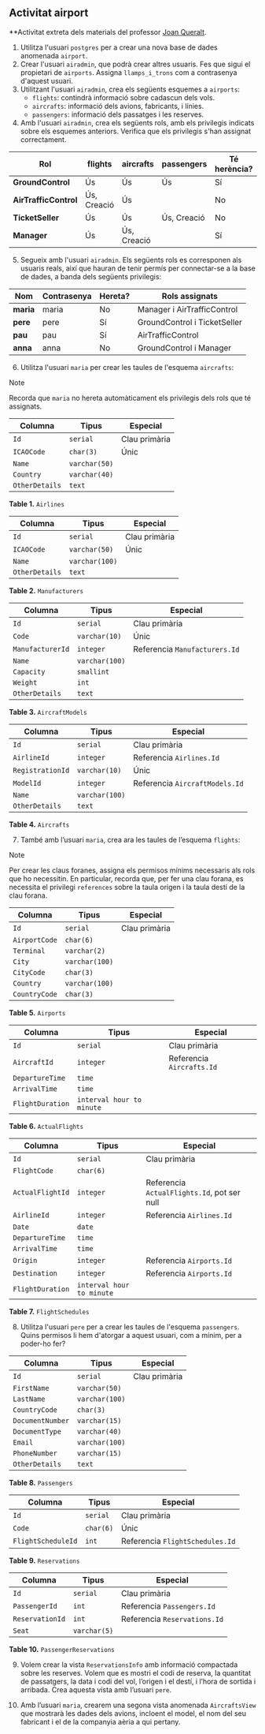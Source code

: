 ## Activitat airport

**Activitat extreta dels materials del professor [Joan Queralt](https://gitlab.com/joanq/DAM-M2-BasesDeDades/-/blob/master/UF3/1-usuaris/activitat_usuaris.adoc?ref_type=heads).

1. Utilitza l'usuari `postgres` per a crear una nova base de dades anomenada `airport`.
2. Crear l'usuari `airadmin`, que podrà crear altres usuaris. Fes que sigui el propietari de `airports`. Assigna `llamps_i_trons` com a contrasenya d'aquest usuari.
3. Utilitzant l'usuari `airadmin`, crea els següents esquemes a `airports`:
   - `flights`: contindrà informació sobre cadascun dels vols.
   - `aircrafts`: informació dels avions, fabricants, i línies.
   - `passengers`: informació dels passatges i les reserves.
4. Amb l'usuari `airadmin`, crea els següents rols, amb els privilegis indicats sobre els esquemes anteriors. Verifica que els privilegis s'han assignat correctament.

| Rol               | flights        | aircrafts      | passengers      | Té herència? |
|------------------|--------------|--------------|--------------|--------------|
| **GroundControl**    | Ús           | Ús           | Ús           | Sí           |
| **AirTrafficControl** | Ús, Creació  | Ús           |              | No           |
| **TicketSeller**     | Ús           | Ús           | Ús, Creació  | No           |
| **Manager**         | Ús           | Ús, Creació  |              | Sí           |

5. Segueix amb l'usuari `airadmin`. Els següents rols es corresponen als usuaris reals, així que hauran de tenir permís per connectar-se a la base de dades, a banda dels següents privilegis:

| Nom   | Contrasenya | Hereta? | Rols assignats                  |
|--------|-------------|---------|---------------------------------|
| **maria** | maria       | No      | Manager i AirTrafficControl    |
| **pere**  | pere        | Sí      | GroundControl i TicketSeller   |
| **pau**   | pau         | Sí      | AirTrafficControl              |
| **anna**  | anna        | No      | GroundControl i Manager        |

6. Utilitza l'usuari `maria` per crear les taules de l'esquema `aircrafts`:

> [!NOTE]  
> Recorda que `maria` no hereta automàticament els privilegis dels rols que té assignats.

| Columna       | Tipus         | Especial       |
|--------------|--------------|---------------|
| `Id`         | `serial`      | Clau primària |
| `ICAOCode`   | `char(3)`     | Únic          |
| `Name`       | `varchar(50)` |               |
| `Country`    | `varchar(40)` |               |
| `OtherDetails` | `text`      |               |

**Table 1.** `Airlines`

| Columna       | Tipus         | Especial       |
|--------------|--------------|---------------|
| `Id`         | `serial`      | Clau primària |
| `ICAOCode`   | `varchar(50)` | Únic          |
| `Name`       | `varchar(100)`|               |
| `OtherDetails` | `text`      |               |

**Table 2.** `Manufacturers`

| Columna          | Tipus         | Especial                           |
|-----------------|--------------|-----------------------------------|
| `Id`            | `serial`      | Clau primària                    |
| `Code`          | `varchar(10)` | Únic                              |
| `ManufacturerId`| `integer`     | Referencia `Manufacturers.Id`    |
| `Name`          | `varchar(100)`|                                   |
| `Capacity`      | `smallint`    |                                   |
| `Weight`        | `int`         |                                   |
| `OtherDetails`  | `text`        |                                   |

**Table 3.** `AircraftModels`

| Columna          | Tipus         | Especial                           |
|-----------------|--------------|-----------------------------------|
| `Id`            | `serial`      | Clau primària                    |
| `AirlineId`     | `integer`     | Referencia `Airlines.Id`         |
| `RegistrationId`| `varchar(10)` | Únic                              |
| `ModelId`       | `integer`     | Referencia `AircraftModels.Id`   |
| `Name`          | `varchar(100)`|                                   |
| `OtherDetails`  | `text`        |                                   |

**Table 4.** `Aircrafts`

7. També amb l’usuari `maria`, crea ara les taules de l’esquema `flights`:

> [!NOTE]  
> Per crear les claus foranes, assigna els permisos mínims necessaris als rols que ho necessitin. En particular, recorda que, per fer una clau forana, es necessita el privilegi `references` sobre la taula origen i la taula destí de la clau forana.

| Columna       | Tipus         | Especial       |
|--------------|--------------|---------------|
| `Id`         | `serial`      | Clau primària |
| `AirportCode`| `char(6)`     |               |
| `Terminal`   | `varchar(2)`  |               |
| `City`       | `varchar(100)`|               |
| `CityCode`   | `char(3)`     |               |
| `Country`    | `varchar(100)`|               |
| `CountryCode`| `char(3)`     |               |

**Table 5.** `Airports`

| Columna         | Tipus                   | Especial                     |
|---------------|------------------------|-----------------------------|
| `Id`         | `serial`                | Clau primària               |
| `AircraftId` | `integer`               | Referencia `Aircrafts.Id`   |
| `DepartureTime` | `time`                 |                             |
| `ArrivalTime`   | `time`                 |                             |
| `FlightDuration` | `interval hour to minute` |                             |

**Table 6.** `ActualFlights`

| Columna         | Tipus                   | Especial                                  |
|---------------|------------------------|------------------------------------------|
| `Id`         | `serial`                | Clau primària                            |
| `FlightCode` | `char(6)`               |                                          |
| `ActualFlightId` | `integer`            | Referencia `ActualFlights.Id`, pot ser null |
| `AirlineId`  | `integer`               | Referencia `Airlines.Id`                 |
| `Date`       | `date`                   |                                          |
| `DepartureTime` | `time`                |                                          |
| `ArrivalTime`   | `time`                |                                          |
| `Origin`    | `integer`                | Referencia `Airports.Id`                 |
| `Destination` | `integer`               | Referencia `Airports.Id`                 |
| `FlightDuration` | `interval hour to minute` |                                          |

**Table 7.** `FlightSchedules`

8. Utilitza l'usuari `pere` per a crear les taules de l'esquema `passengers`. Quins permisos li hem d'atorgar a aquest usuari, com a mínim, per a poder-ho fer?

| Columna         | Tipus          | Especial       |
|---------------|--------------|---------------|
| `Id`         | `serial`      | Clau primària |
| `FirstName`  | `varchar(50)` |               |
| `LastName`   | `varchar(100)`|               |
| `CountryCode` | `char(3)`     |               |
| `DocumentNumber` | `varchar(15)` |            |
| `DocumentType` | `varchar(40)` |               |
| `Email`      | `varchar(100)`|               |
| `PhoneNumber` | `varchar(15)` |               |
| `OtherDetails` | `text`       |               |

**Table 8.** `Passengers`

| Columna            | Tipus         | Especial                              |
|------------------|--------------|--------------------------------------|
| `Id`            | `serial`      | Clau primària                        |
| `Code`          | `char(6)`     | Únic                                 |
| `FlightScheduleId` | `int`       | Referencia `FlightSchedules.Id`      |

**Table 9.** `Reservations`

| Columna            | Tipus         | Especial                              |
|------------------|--------------|--------------------------------------|
| `Id`            | `serial`      | Clau primària                        |
| `PassengerId`   | `int`         | Referencia `Passengers.Id`           |
| `ReservationId` | `int`         | Referencia `Reservations.Id`         |
| `Seat`         | `varchar(5)`  |                                      |

**Table 10.** `PassengerReservations`

9. Volem crear la vista `ReservationsInfo` amb informació compactada sobre les reserves. Volem que es mostri el codi de reserva, la quantitat de passatgers, la data i codi del vol, l’origen i el destí, i l’hora de sortida i arribada. Crea aquesta vista amb l’usuari `pere`.

10. Amb l’usuari `maria`, crearem una segona vista anomenada `AircraftsView` que mostrarà les dades dels avions, incloent el model, el nom del seu fabricant i el de la companyia aèria a qui pertany.
